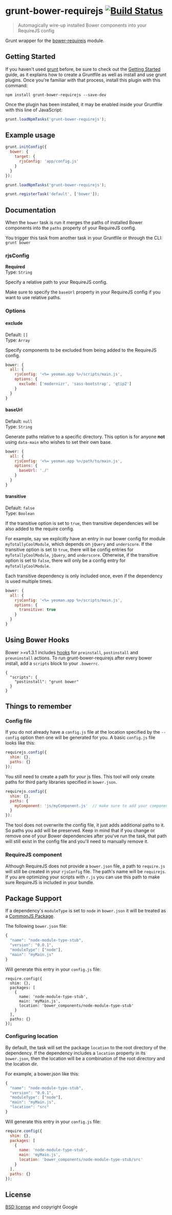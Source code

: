 # grunt-bower-requirejs [![Build Status](https://secure.travis-ci.org/yeoman/grunt-bower-requirejs.svg?branch=master)](http://travis-ci.org/yeoman/grunt-bower-requirejs)

> Automagically wire-up installed Bower components into your RequireJS config

Grunt wrapper for the [bower-requirejs](https://github.com/yeoman/bower-requirejs) module.


## Getting Started

If you haven't used [grunt][] before, be sure to check out the [Getting Started][] guide, as it explains how to create a Gruntfile as well as install and use grunt plugins. Once you're familiar with that process, install this plugin with this command:

```shell
npm install grunt-bower-requirejs --save-dev
```

Once the plugin has been installed, it may be enabled inside your Gruntfile with this line of JavaScript:

```js
grunt.loadNpmTasks('grunt-bower-requirejs');
```

[grunt]: http://gruntjs.com
[Getting Started]: http://gruntjs.com/getting-started


## Example usage

```js
grunt.initConfig({
  bower: {
    target: {
      rjsConfig: 'app/config.js'
    }
  }
});

grunt.loadNpmTasks('grunt-bower-requirejs');

grunt.registerTask('default', ['bower']);
```


## Documentation

When the `bower` task is run it merges the paths of installed Bower components into the `paths` property of your RequireJS config.

You trigger this task from another task in your Gruntfile or through the CLI: `grunt bower`


### rjsConfig

**Required**  
Type: `String`

Specify a relative path to your RequireJS config.

Make sure to specify the `baseUrl` property in your RequireJS config if you want to use relative paths.


### Options

#### exclude

Default: `[]`  
Type: `Array`

Specify components to be excluded from being added to the RequireJS config.

```js
bower: {
  all: {
    rjsConfig: '<%= yeoman.app %>/scripts/main.js',
    options: {
      exclude: ['modernizr', 'sass-bootstrap', 'qtip2']
    }
  }
}
```

#### baseUrl

Default: `null`  
Type: `String`

Generate paths relative to a specific directory. This option is for anyone **not** using `data-main` who wishes to set their own base.

```js
bower: {
  all: {
    rjsConfig: '<%= yeoman.app %>/path/to/main.js',
    options: {
      baseUrl: './'
    }
  }
}
```

#### transitive

Default: `false`  
Type: `Boolean`

If the transitive option is set to `true`, then transitive dependencies will be also added to the require config.

For example, say we explicitly have an entry in our bower config for module `myTotallyCoolModule`, which depends on `jQuery` and `underscore`. If the transitive option is set to `true`, there will be config entries for `myTotallyCoolModule`, `jQuery`, and `underscore`. Otherwise, if the transitive option is set to `false`, there will only be a config entry for `myTotallyCoolModule`.

Each transitive dependency is only included once, even if the dependency is used multiple times.

```js
bower: {
  all: {
    rjsConfig: '<%= yeoman.app %>/scripts/main.js',
    options: {
      transitive: true
    }
  }
}
```

## Using Bower Hooks

Bower >=v1.3.1 includes [hooks](https://github.com/bower/bower/blob/master/HOOKS.md) for `preinstall`, `postinstall` and `preuninstall` actions. To run grunt-bower-requirejs after every bower install, add a `scripts` block to your `.bowerrc`.

```
{
  "scripts": {
    "postinstall": "grunt bower"
  }
}
```

## Things to remember

### Config file

If you do not already have a `config.js` file at the location specified by the `--config` option then one will be generated for you. A basic `config.js` file looks like this:

``` js
requirejs.config({
  shim: {},
  paths: {}
});
```

You still need to create a path for *your* js files. This tool will only create paths for third party libraries specified in `bower.json`.

``` js
requirejs.config({
  shim: {},
  paths: {
    myComponent: 'js/myComponent.js'  // make sure to add your components!
  }
});
```

The tool does not overwrite the config file, it just adds additional paths to it. So paths you add will be preserved. Keep in mind that if you change or remove one of your Bower dependencies after you've run the task, that path will still exist in the config file and you'll need to manually remove it.

### RequireJS component

Although RequireJS does not provide a `bower.json` file, a path to `require.js` will still be created in your `rjsConfig` file. The path's name will be `requirejs`. If you are optimizing your scripts with `r.js` you can use this path to make sure RequireJS is included in your bundle.

## Package Support

If a dependency's `moduleType` is set to `node` in `bower.json` it will be treated as a [CommonJS Package](http://requirejs.org/docs/api.html#packages).

The following `bower.json` file:

``` js
{
  "name": "node-module-type-stub",
  "version": "0.0.1",
  "moduleType": ["node"],
  "main": "myMain.js"
}
```

Will generate this entry in your `config.js` file:

```
require.config({
  shim: {},
  packages: [
    {
      name: 'node-module-type-stub',
      main: 'myMain.js',
      location: 'bower_components/node-module-type-stub'
    }
  ],
  paths: {}
});
```

### Configuring location

By default, the task will set the package `location` to the root directory of the dependency. If the dependency includes a `location` property in its `bower.json`, then the location will be a combination of the root directory and the location dir.

For example, a bower.json like this:

``` js
{
  "name": "node-module-type-stub",
  "version": "0.0.1",
  "moduleType": ["node"],
  "main": "myMain.js",
  "location": "src"
}
```

Will generate this entry in your `config.js` file:

``` js
require.config({
  shim: {},
  packages: [
    {
      name: 'node-module-type-stub',
      main: 'myMain.js',
      location: 'bower_components/node-module-type-stub/src'
    }
  ],
  paths: {}
});
```

## License

[BSD license](http://opensource.org/licenses/bsd-license.php) and copyright Google
